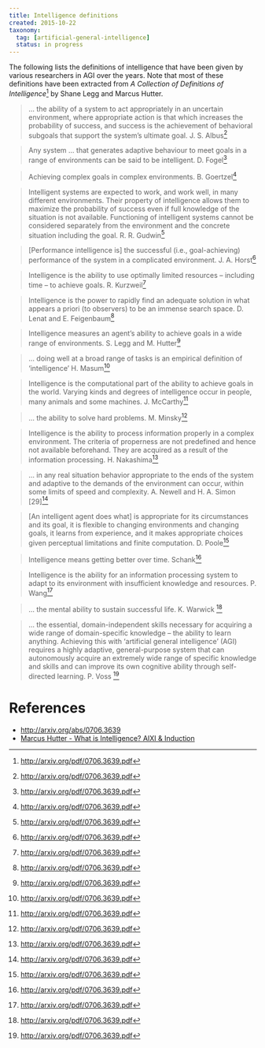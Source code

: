 ```yaml
---
title: Intelligence definitions
created: 2015-10-22
taxonomy:
  tag: [artificial-general-intelligence]
  status: in progress
---
```


The following lists the definitions of intelligence that have been given by various researchers in AGI over the years. Note that most of these definitions have been extracted from *A Collection of Definitions of Intelligence*[^1] by Shane Legg and Marcus Hutter.

> ... the ability of a system to act appropriately in an uncertain environment, where appropriate action is that which increases the probability of success, and success is the achievement of behavioral subgoals that support the system’s ultimate goal.
J. S. Albus[^1]

> Any system ... that generates adaptive behaviour to meet goals in a range of environments can be said to be intelligent.
D. Fogel[^1]

> Achieving complex goals in complex environments.
B. Goertzel[^1]

> Intelligent systems are expected to work, and work well, in many different environments. Their property of intelligence allows them to maximize the probability of success even if full knowledge of the situation is not available. Functioning of intelligent systems cannot be considered separately from the environment and the concrete situation including the goal.
R. R. Gudwin[^1]

> [Performance intelligence is] the successful (i.e., goal-achieving) performance of the system in a complicated environment.
J. A. Horst[^1]

> Intelligence is the ability to use optimally limited resources – including time – to achieve goals.
R. Kurzweil[^1]

> Intelligence is the power to rapidly find an adequate solution in what appears a priori (to observers) to be an immense search space.
D. Lenat and E. Feigenbaum[^1]

> Intelligence measures an agent’s ability to achieve goals in a wide range of environments.
S. Legg and M. Hutter[^1]

> ... doing well at a broad range of tasks is an empirical definition of ‘intelligence’
H. Masum[^1]

> Intelligence is the computational part of the ability to achieve goals in the world. Varying kinds and degrees of intelligence occur in people, many animals and some machines.
J. McCarthy[^1]

> ... the ability to solve hard problems.
M. Minsky[^1]

> Intelligence is the ability to process information properly in a complex environment. The criteria of properness are not predefined and hence not available beforehand. They are acquired as a result of the information processing.
H. Nakashima[^1]

> ... in any real situation behavior appropriate to the ends of the system and adaptive to the demands of the environment can occur, within some limits of speed and complexity.
A. Newell and H. A. Simon [29][^1]

> [An intelligent agent does what] is appropriate for its circumstances and its goal, it is flexible to changing environments and changing goals, it learns from experience, and it makes appropriate choices given perceptual limitations and finite computation.
D. Poole[^1]

> Intelligence means getting better over time.
Schank[^1]

> Intelligence is the ability for an information processing system to adapt to its environment with insufficient knowledge and resources.
P. Wang[^1]

> ... the mental ability to sustain successful life.
K. Warwick [^1]

> ... the essential, domain-independent skills necessary for acquiring a wide range of domain-specific knowledge – the ability to learn anything. Achieving this with ‘artificial general intelligence’ (AGI) requires a highly adaptive, general-purpose system that can autonomously acquire an extremely wide range of specific knowledge and skills and can improve its own cognitive ability through self-directed learning.
P. Voss [^1]

# References
[^1]: http://arxiv.org/pdf/0706.3639.pdf

* http://arxiv.org/abs/0706.3639
* [Marcus Hutter - What is Intelligence? AIXI & Induction](https://www.youtube.com/watch?v=F2bQ5TSB-cE)
